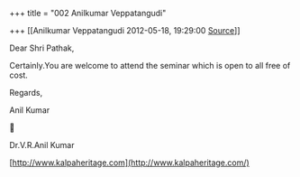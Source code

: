 +++
title = "002 Anilkumar Veppatangudi"

+++
[[Anilkumar Veppatangudi	2012-05-18, 19:29:00 [Source](https://groups.google.com/g/samskrita/c/Gvd3yuFKbfA)]]



Dear Shri Pathak,

Certainly.You are welcome to attend the seminar which is open to all free of cost.

Regards,

Anil Kumar



Dr.V.R.Anil Kumar

[http://www.kalpaheritage.com](http://www.kalpaheritage.com/)

  

